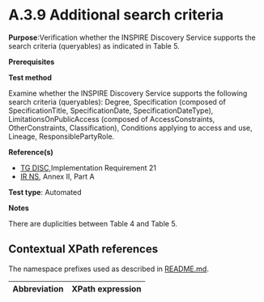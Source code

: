 # A.3.9 Additional search criteria

**Purpose**:Verification whether the INSPIRE Discovery Service supports the search criteria (queryables) as indicated in Table 5.

**Prerequisites**

**Test method**

Examine whether the INSPIRE Discovery Service supports the following search criteria (queryables): Degree, Specification (composed of SpecificationTitle, SpecificationDate, SpecificationDateType), LimitationsOnPublicAccess (composed of AccessConstraints, OtherConstraints, Classification), Conditions applying to access and use, Lineage, ResponsiblePartyRole.

**Reference(s)**

* [TG DISC](README.md#ref_TG_DISC),Implementation Requirement 21
* [IR NS](README.md#ref_IR_NS), Annex II, Part A

**Test type**: Automated

**Notes**

There are duplicities between Table 4 and Table 5.


## Contextual XPath references

The namespace prefixes used as described in [README.md](README.md#namespaces).

Abbreviation                                               |  XPath expression
---------------------------------------------------------- | -------------------------------------------------------------------------
